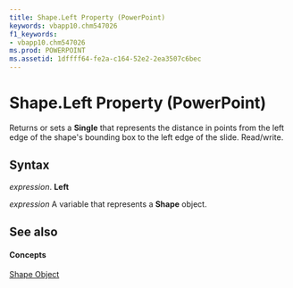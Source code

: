```yaml
---
title: Shape.Left Property (PowerPoint)
keywords: vbapp10.chm547026
f1_keywords:
- vbapp10.chm547026
ms.prod: POWERPOINT
ms.assetid: 1dffff64-fe2a-c164-52e2-2ea3507c6bec
---
```



# Shape.Left Property (PowerPoint)

Returns or sets a  **Single** that represents the distance in points from the left edge of the shape's bounding box to the left edge of the slide. Read/write.


## Syntax

 _expression_. **Left**

 _expression_ A variable that represents a **Shape** object.


## See also


#### Concepts


[Shape Object](shape-object-powerpoint.md)

